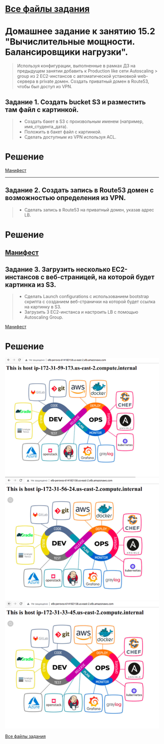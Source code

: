 # [Все файлы задания](https://github.com/Perovss/netology/tree/master/task15.2)

# Домашнее задание к занятию 15.2 "Вычислительные мощности. Балансировщики нагрузки".

> Используя конфигурации, выполненные в рамках ДЗ на предыдущем занятии добавить к Production like сети Autoscaling > group из 2 EC2-инстансов с  автоматической установкой web-сервера в private домен. Создать приватный домен в Route53, чтобы был доступ из VPN.

## Задание 1. Создать bucket S3 и разместить там файл с картинкой.

> - Создать бакет в S3 с произвольным именем (например, имя_студента_дата).
> - Положить в бакет файл с картинкой.
> - Сделать доступным из VPN используя ACL.

# Решение

[Манифест](https://github.com/Perovss/netology/blob/master/task15.2/terraform/s3_bucket.tf)

---

## Задание 2. Создать запись в Route53 домен с возможностью определения из VPN.

> - Сделать запись в Route53 на приватный домен, указав адрес LB.

# Решение

[Манифест](https://github.com/Perovss/netology/blob/master/task15.2/terraform/route53.tf)
---

## Задание 3. Загрузить несколько ЕС2-инстансов с веб-страницей, на которой будет картинка из S3.

> - Сделать Launch configurations с использованием bootstrap скрипта с созданием веб-странички на которой будет ссылка на картинку в S3.
> - Загрузить 3 ЕС2-инстанса и настроить LB с помощью Autoscaling Group.

[Манифест](https://github.com/Perovss/netology/blob/master/task15.2/terraform/autoscaling_lb.tf)

# Решение
![1](https://github.com/Perovss/netology/blob/master/task15.2/pic1.png)
![2](https://github.com/Perovss/netology/blob/master/task15.2/pic2.png)
![3](https://github.com/Perovss/netology/blob/master/task15.2/pic3.png)



[Все файлы задания](https://github.com/Perovss/netology/tree/master/task15.2)